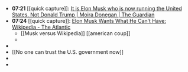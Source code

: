 - **07:21** [[quick capture]]:  [It is Elon Musk who is now running the United States. Not Donald Trump | Moira Donegan | The Guardian](https://www.theguardian.com/commentisfree/2025/feb/06/elon-musk-us-government-power)
- **07:24** [[quick capture]]:  [Elon Musk Wants What He Can’t Have: Wikipedia - The Atlantic](https://www.theatlantic.com/technology/archive/2025/02/elon-musk-wikipedia/681577/)
	- [[Musk versus Wikipedia]] [[american coup]]
	-
-
- [[No one can trust the U.S. government now]]
-
-